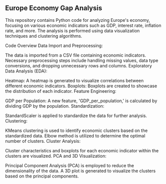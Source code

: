 ## Europe Economy Gap Analysis
This repository contains Python code for analyzing Europe's economy, focusing on various economic indicators such as GDP, interest rate, inflation rate, and more. The analysis is performed using data visualization techniques and clustering algorithms.

Code Overview
Data Import and Preprocessing:

The data is imported from a CSV file containing economic indicators.
Necessary preprocessing steps include handling missing values, data type conversions, and dropping unnecessary rows and columns.
Exploratory Data Analysis (EDA):

Heatmap: A heatmap is generated to visualize correlations between different economic indicators.
Boxplots: Boxplots are created to showcase the distribution of each indicator.
Feature Engineering:

GDP per Population: A new feature, 'GDP_per_population,' is calculated by dividing GDP by the population.
Standardization:

StandardScaler is applied to standardize the data for further analysis.
Clustering:

KMeans clustering is used to identify economic clusters based on the standardized data.
Elbow method is utilized to determine the optimal number of clusters.
Cluster Analysis:

Cluster characteristics and boxplots for each economic indicator within the clusters are visualized.
PCA and 3D Visualization:

Principal Component Analysis (PCA) is employed to reduce the dimensionality of the data.
A 3D plot is generated to visualize the clusters based on the principal components.
